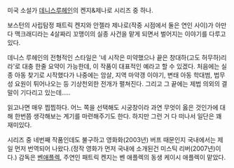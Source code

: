 미국 소설가 [데니스루헤인](%EB%8D%B0%EB%8B%88%EC%8A%A4%20%EB%A3%A8%ED%97%A4%EC%9D%B8.md)의 켄지&제나로
시리즈 중 하나.

보스턴의 사립탐정 패트릭 켄지와 안젤라 제나로(작중 시점에서 둘은 연인 사이)가 아만다 맥크래디라는 4살짜리 꼬맹이의 실종 사건을 맡게
되면서 벌어지는 이야기를 다루고 있다.

데니스 루헤인의 전형적인 스타일은 '네 시작은 미약했으나 끝은 창대하(고도 허무하)리라'로 대충 한줄 요약이 가능한데, 이 작품이 대표적인
예라고 할 수 있겠다. 처음에는 실종 아동 찾기로 시작했다가 나중에는 암살, 지역 마약갱 이야기, 변태 아동 학대범, 법무성 요원이
튀어나오는 등 기상천외한 전개가 펼쳐진다. 그리고 그 끝에는 제법 의외의 결말이 기다리고 있는데.....

읽고나면 매우 찝찝하다. 어느 쪽을 선택해도 시궁창이라 과연 무엇이 옳은 것인가에 대해 한번쯤 생각해보는 계기를 마련해주기도 한다. 하지만
그런 거 다 떠나서 일단은 꽤 재미있다.

시리즈 중 네번째 작품인데도 불구하고 영화화(2003년) 버프 때문인지 국내에서는 제일 먼저 번역되어 나왔다.(정작 영화가 먼저 국내에
소개된건 미스틱 리버(2007년)이다.) 감독은 [벤애플렉](%EB%B2%A4%20%EC%95%A0%ED%94%8C%EB%A0%89.md), 주연인 패트릭 켄지는 벤 애플렉의 동생 케이시
애플렉이 맡았다.

